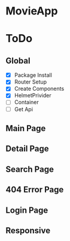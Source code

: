 # MovieApp

# ToDo

## Global

- [x] Package Install
- [x] Router Setup
- [x] Create Components
- [x] HelmetPrivider
- [ ] Container
- [ ] Get Api

## Main Page

## Detail Page

## Search Page

## 404 Error Page

## Login Page

## Responsive
